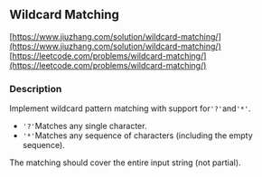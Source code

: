 ## Wildcard Matching

[https://www.jiuzhang.com/solution/wildcard-matching/](https://www.jiuzhang.com/solution/wildcard-matching/)  
[https://leetcode.com/problems/wildcard-matching/](https://leetcode.com/problems/wildcard-matching/)

### Description

Implement wildcard pattern matching with support for`'?'`and`'*'`.

* `'?'`Matches any single character.
* `'*'`Matches any sequence of characters \(including the empty sequence\).

The matching should cover the entire input string \(not partial\).







